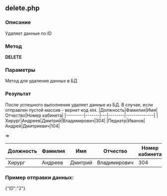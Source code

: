 ## delete.php
### Описание
Удаляет данные по ID

### Метод
**DELETE**

### Параметры
Метод для удаления данных в БД

### Результат 
После успешного выполнения удаляет данные из БД. В случае, если отправлен пустой массив - вернет код `404`.
|Должность|Фамилия|Имя|Отчество|Номер кабинета|
|---------|-------|---|--------|--------------|
|Хирург|Андреев|Дмитрий|Владимирович|304|
|Педиатр|Иванов|Андрей|Дмитриевич|104|

=>

|Должность|Фамилия|Имя|Отчество|Номер кабинета|
|---------|-------|---|--------|--------------|
|Хирург|Андреев|Дмитрий|Владимирович|304|

### Пример отправки данных:
{"ID":"2"}
